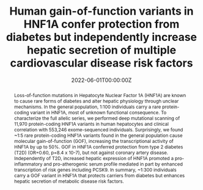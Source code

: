 ---
title: "Human gain-of-function variants in HNF1A confer protection from diabetes but independently increase hepatic secretion of multiple cardiovascular disease risk factors"
authors:
- N DeForest et. al
date: "2022-06-01T00:00:00Z"
doi: "https://doi.org/10.1101/2022.03.29.22273133"

# Schedule page publish date (NOT publication's date).
#publishDate: "2017-01-01T00:00:00Z"

# Publication type.
# Legend: 0 = Uncategorized; 1 = Conference paper; 2 = Journal article;
# 3 = Preprint / Working Paper; 4 = Report; 5 = Book; 6 = Book section;
# 7 = Thesis; 8 = Patent
publication_types: ["3"]

# Publication name and optional abbreviated publication name.
publication: "[Poster session], Mutational Scanning Symposium, Toronto, Canada"
publication_short: ""

abstract: Loss-of-function mutations in Hepatocyte Nuclear Factor 1A (HNF1A) are known to cause rare forms of diabetes and alter hepatic physiology through unclear mechanisms. In the general population, 1:100 individuals carry a rare protein-coding variant in HNF1A, most of unknown functional consequence. To characterize the full allelic series, we performed deep mutational scanning of 11,970 protein-coding HNF1A variants in human hepatocytes and clinical correlation with 553,246 exome-sequenced individuals. Surprisingly, we found ~1:5 rare protein-coding HNF1A variants found in the general population cause molecular gain-of-function (GOF), increasing the transcriptional activity of HNF1A by up to 50%. GOF in HNF1A conferred protection from type 2 diabetes (T2D) (OR=0.60, p=8.4 x 10-7), but not against coronary artery disease. Independently of T2D, increased hepatic expression of HNF1A promoted a pro-inflammatory and pro-atherogenic serum profile mediated in part by enhanced transcription of risk genes including PCSK9. In summary, ~1:300 individuals carry a GOF variant in HNF1A that protects carriers from diabetes but enhances hepatic secretion of metabolic disease risk factors.


featured: false

# links:
# - name: ""
#   url: ""
url_pdf: ''
url_code: ''
url_dataset: ''
url_poster: ''
url_project: ''
url_slides: ''
url_source: ''
url_video: ''

# Featured image
# To use, add an image named `featured.jpg/png` to your page's folder. 
image:
  caption: 'Image credit: [**Unsplash**](https://unsplash.com/photos/jdD8gXaTZsc)'
  focal_point: ""
  preview_only: false

# Associated Projects (optional).
#   Associate this publication with one or more of your projects.
#   Simply enter your project's folder or file name without extension.
#   E.g. `internal-project` references `content/project/internal-project/index.md`.
#   Otherwise, set `projects: []`.
projects: []

# Slides (optional).
#   Associate this publication with Markdown slides.
#   Simply enter your slide deck's filename without extension.
#   E.g. `slides: "example"` references `content/slides/example/index.md`.
#   Otherwise, set `slides: ""`.
slides: ""
---